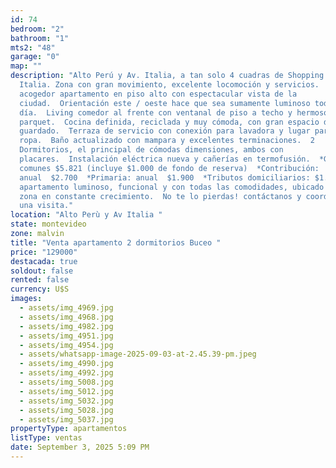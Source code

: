```yaml
---
id: 74
bedroom: "2"
bathroom: "1"
mts2: "48"
garage: "0"
map: ""
description: "Alto Perú y Av. Italia, a tan solo 4 cuadras de Shopping Plaza
  Italia. Zona con gran movimiento, excelente locomoción y servicios.  Hermoso y
  acogedor apartamento en piso alto con espectacular vista de la
  ciudad.  Orientación este / oeste hace que sea sumamente luminoso todo el
  día.  Living comedor al frente con ventanal de piso a techo y hermoso piso de
  parquet.  Cocina definida, reciclada y muy cómoda, con gran espacio de
  guardado.  Terraza de servicio con conexión para lavadora y lugar para colgar
  ropa.  Baño actualizado con mampara y excelentes terminaciones.  2
  Dormitorios, el principal de cómodas dimensiones, ambos con
  placares.  Instalación eléctrica nueva y cañerías en termofusión.  *Gastos
  comunes $5.821 (incluye $1.000 de fondo de reserva)  *Contribución:
  anual  $2.700  *Primaria: anual  $1.900  *Tributos domiciliarios: $1.300  Un
  apartamento luminoso, funcional y con todas las comodidades, ubicado en una
  zona en constante crecimiento.  No te lo pierdas! contáctanos y coordinemos
  una visita."
location: "Alto Perù y Av Italia "
state: montevideo
zone: malvin
title: "Venta apartamento 2 dormitorios Buceo "
price: "129000"
destacada: true
soldout: false
rented: false
currency: U$S
images:
  - assets/img_4969.jpg
  - assets/img_4968.jpg
  - assets/img_4982.jpg
  - assets/img_4951.jpg
  - assets/img_4954.jpg
  - assets/whatsapp-image-2025-09-03-at-2.45.39-pm.jpeg
  - assets/img_4990.jpg
  - assets/img_4992.jpg
  - assets/img_5008.jpg
  - assets/img_5012.jpg
  - assets/img_5032.jpg
  - assets/img_5028.jpg
  - assets/img_5037.jpg
propertyType: apartamentos
listType: ventas
date: September 3, 2025 5:09 PM
---
```


